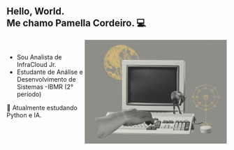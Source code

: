 
## Hello, World. <br>Me chamo Pamella Cordeiro. :computer:

<div style="max-width: 100%;">
    <img src="img.gif" width="325px" style="max-width: 100%; display: block; margin: auto;" align="right">
</div>

- Sou Analista de InfraCloud Jr.
- Estudante de Análise e Desenvolvimento de Sistemas -IBMR (2° período)

:seedling: Atualmente estudando Python e IA.

